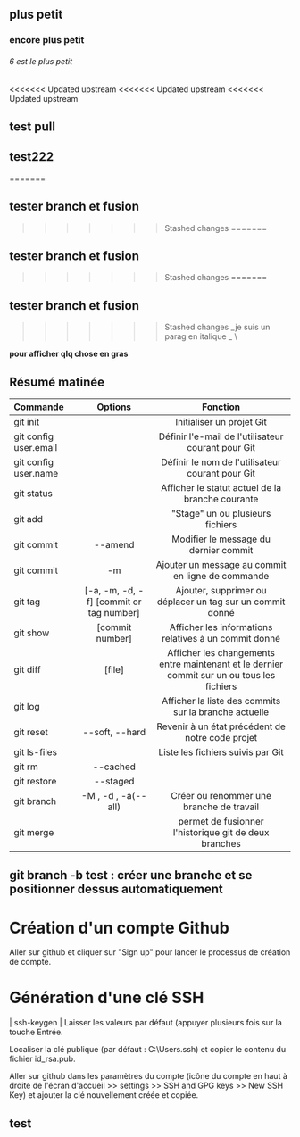 ## plus petit
### encore plus petit
###### 6 est le plus petit
<<<<<<< Updated upstream
<<<<<<< Updated upstream
<<<<<<< Updated upstream
## test pull 
## test222
=======
## tester branch et fusion
>>>>>>> Stashed changes
=======
## tester branch et fusion
>>>>>>> Stashed changes
=======
## tester branch et fusion
>>>>>>> Stashed changes
_je suis un parag en italique _ \

**pour afficher qlq chose en gras**

## Résumé matinée

| Commande | Options | Fonction |
| :------ | :-----: | :------: |
| git init | | Initialiser un projet Git |
| git config user.email | | Définir l'e-mail de l'utilisateur courant pour Git |
| git config user.name | | Définir le nom de l'utilisateur courant pour Git |
| git status | | Afficher le statut actuel de la branche courante |
| git add | | "Stage" un ou plusieurs fichiers |
| git commit | --amend | Modifier le message du dernier commit |
| git commit | -m | Ajouter un message au commit en ligne de commande |
| git tag | [-a, -m, -d, -f] [commit or tag number] | Ajouter, supprimer ou déplacer un tag sur un commit donné |
| git show | [commit number] | Afficher les informations relatives à un commit donné |
| git diff | [file] | Afficher les changements entre maintenant et le dernier commit sur un ou tous les fichiers |
| git log | | Afficher la liste des commits sur la branche actuelle |
| git reset | --soft, --hard | Revenir à un état précédent de notre code projet |
| git ls-files | | Liste les fichiers suivis par Git |
| git rm | --cached | | Retirer un ou plusieurs fichiers de l'historique de suivi de Git |
| git restore | --staged | | Unstage un ou plusieurs fichiers |
| git branch | -M , -d , -a(--all) | Créer ou renommer une branche de travail |
| git merge | | permet de fusionner l'historique git de deux branches |

## git branch -b test : créer une branche et se positionner dessus automatiquement

# Création d'un compte Github
Aller sur github et cliquer sur "Sign up" pour lancer le processus de création de compte.

# Génération d'une clé SSH
| ssh-keygen |
Laisser les valeurs par défaut (appuyer plusieurs fois sur la touche Entrée.

Localiser la clé publique (par défaut : C:\Users<username>.ssh) et copier le contenu du fichier id_rsa.pub.

Aller sur github dans les paramètres du compte (icône du compte en haut à droite de l'écran d'accueil >> settings >> SSH and GPG keys >> New SSH Key) et ajouter la clé nouvellement créée et copiée.
## test
